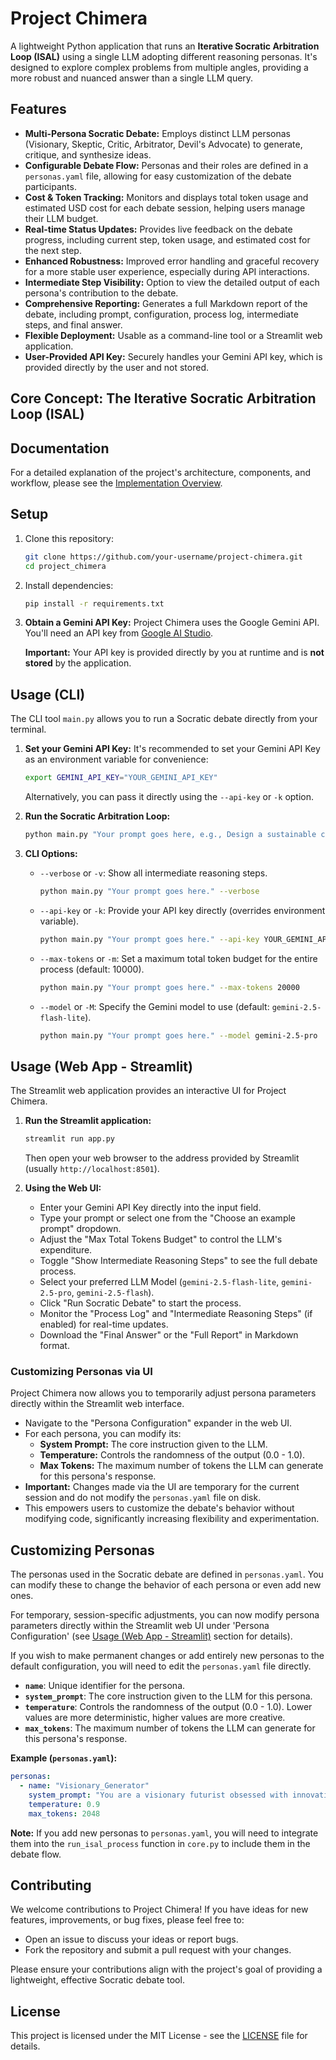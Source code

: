 # Project Chimera

A lightweight Python application that runs an **Iterative Socratic Arbitration Loop (ISAL)** using a single LLM adopting different reasoning personas. It's designed to explore complex problems from multiple angles, providing a more robust and nuanced answer than a single LLM query.

## Features

-   **Multi-Persona Socratic Debate:** Employs distinct LLM personas (Visionary, Skeptic, Critic, Arbitrator, Devil's Advocate) to generate, critique, and synthesize ideas.
-   **Configurable Debate Flow:** Personas and their roles are defined in a `personas.yaml` file, allowing for easy customization of the debate participants.
-   **Cost & Token Tracking:** Monitors and displays total token usage and estimated USD cost for each debate session, helping users manage their LLM budget.
-   **Real-time Status Updates:** Provides live feedback on the debate progress, including current step, token usage, and estimated cost for the next step.
-   **Enhanced Robustness:** Improved error handling and graceful recovery for a more stable user experience, especially during API interactions.
-   **Intermediate Step Visibility:** Option to view the detailed output of each persona's contribution to the debate.
-   **Comprehensive Reporting:** Generates a full Markdown report of the debate, including prompt, configuration, process log, intermediate steps, and final answer.
-   **Flexible Deployment:** Usable as a command-line tool or a Streamlit web application.
-   **User-Provided API Key:** Securely handles your Gemini API key, which is provided directly by the user and not stored.

## Core Concept: The Iterative Socratic Arbitration Loop (ISAL)

## Documentation
For a detailed explanation of the project's architecture, components, and workflow, please see the [Implementation Overview](docs/implementation_overview.md).

## Setup

1.  Clone this repository:
    ```bash
    git clone https://github.com/your-username/project-chimera.git
    cd project_chimera
    ```
2.  Install dependencies:
    ```bash
    pip install -r requirements.txt
    ```
3.  **Obtain a Gemini API Key:**
    Project Chimera uses the Google Gemini API. You'll need an API key from [Google AI Studio](https://aistudio.google.com/apikey).

    **Important:** Your API key is provided directly by you at runtime and is **not stored** by the application.

## Usage (CLI)

The CLI tool `main.py` allows you to run a Socratic debate directly from your terminal.

1.  **Set your Gemini API Key:**
    It's recommended to set your Gemini API Key as an environment variable for convenience:
    ```bash
    export GEMINI_API_KEY="YOUR_GEMINI_API_KEY"
    ```
    Alternatively, you can pass it directly using the `--api-key` or `-k` option.

2.  **Run the Socratic Arbitration Loop:**
    ```bash
    python main.py "Your prompt goes here, e.g., Design a sustainable city for 1 million people on Mars."
    ```

3.  **CLI Options:**
    -   `--verbose` or `-v`: Show all intermediate reasoning steps.
        ```bash
        python main.py "Your prompt goes here." --verbose
        ```
    -   `--api-key` or `-k`: Provide your API key directly (overrides environment variable).
        ```bash
        python main.py "Your prompt goes here." --api-key YOUR_GEMINI_API_KEY
        ```
    -   `--max-tokens` or `-m`: Set a maximum total token budget for the entire process (default: 10000).
        ```bash
        python main.py "Your prompt goes here." --max-tokens 20000
        ```
    -   `--model` or `-M`: Specify the Gemini model to use (default: `gemini-2.5-flash-lite`).
        ```bash
        python main.py "Your prompt goes here." --model gemini-2.5-pro
        ```

## Usage (Web App - Streamlit)

The Streamlit web application provides an interactive UI for Project Chimera.

1.  **Run the Streamlit application:**
    ```bash
    streamlit run app.py
    ```
    Then open your web browser to the address provided by Streamlit (usually `http://localhost:8501`).

2.  **Using the Web UI:**
    -   Enter your Gemini API Key directly into the input field.
    -   Type your prompt or select one from the "Choose an example prompt" dropdown.
    -   Adjust the "Max Total Tokens Budget" to control the LLM's expenditure.
    -   Toggle "Show Intermediate Reasoning Steps" to see the full debate process.
    -   Select your preferred LLM Model (`gemini-2.5-flash-lite`, `gemini-2.5-pro`, `gemini-2.5-flash`).
    -   Click "Run Socratic Debate" to start the process.
    -   Monitor the "Process Log" and "Intermediate Reasoning Steps" (if enabled) for real-time updates.
    -   Download the "Final Answer" or the "Full Report" in Markdown format.

### Customizing Personas via UI

Project Chimera now allows you to temporarily adjust persona parameters directly within the Streamlit web interface.

-   Navigate to the "Persona Configuration" expander in the web UI.
-   For each persona, you can modify its:
    *   **System Prompt:** The core instruction given to the LLM.
    *   **Temperature:** Controls the randomness of the output (0.0 - 1.0).
    *   **Max Tokens:** The maximum number of tokens the LLM can generate for this persona's response.
-   **Important:** Changes made via the UI are temporary for the current session and do not modify the `personas.yaml` file on disk.
-   This empowers users to customize the debate's behavior without modifying code, significantly increasing flexibility and experimentation.

## Customizing Personas

The personas used in the Socratic debate are defined in `personas.yaml`. You can modify these to change the behavior of each persona or even add new ones.

For temporary, session-specific adjustments, you can now modify persona parameters directly within the Streamlit web UI under 'Persona Configuration' (see [Usage (Web App - Streamlit)](#usage-web-app---streamlit) section for details).

If you wish to make permanent changes or add entirely new personas to the default configuration, you will need to edit the `personas.yaml` file directly.

-   **`name`**: Unique identifier for the persona.
-   **`system_prompt`**: The core instruction given to the LLM for this persona.
-   **`temperature`**: Controls the randomness of the output (0.0 - 1.0). Lower values are more deterministic, higher values are more creative.
-   **`max_tokens`**: The maximum number of tokens the LLM can generate for this persona's response.

**Example (`personas.yaml`):**
```yaml
personas:
  - name: "Visionary_Generator"
    system_prompt: "You are a visionary futurist obsessed with innovation. Provide a bold, imaginative answer that explores uncharted possibilities. Ignore all practical constraints and risks."
    temperature: 0.9
    max_tokens: 2048
```

**Note:** If you add new personas to `personas.yaml`, you will need to integrate them into the `run_isal_process` function in `core.py` to include them in the debate flow.

## Contributing

We welcome contributions to Project Chimera! If you have ideas for new features, improvements, or bug fixes, please feel free to:

-   Open an issue to discuss your ideas or report bugs.
-   Fork the repository and submit a pull request with your changes.

Please ensure your contributions align with the project's goal of providing a lightweight, effective Socratic debate tool.

## License

This project is licensed under the MIT License - see the [LICENSE](LICENSE) file for details.
